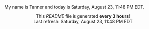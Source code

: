My name is Tanner and today is Saturday, August 23, 11:48 PM EDT.

<p align="center">This <i>README</i> file is generated <b>every 3 hours</b>!</br>Last refresh: Saturday, August 23, 11:48 PM EDT<br /></p>
